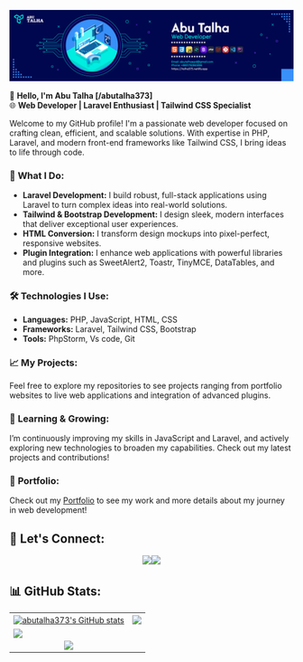 ![github.com/abutalha373](https://raw.githubusercontent.com/abutalha373/abutalha373/main/62833220.png )


👋 **Hello, I'm Abu Talha [/abutalha373]**  
🌐 **Web Developer | Laravel Enthusiast | Tailwind CSS Specialist**

Welcome to my GitHub profile! I'm a passionate web developer focused on crafting clean, efficient, and scalable solutions. With expertise in PHP, Laravel, and modern front-end frameworks like Tailwind CSS, I bring ideas to life through code. 

### 🌟 **What I Do:**
- **Laravel Development:** I build robust, full-stack applications using Laravel to turn complex ideas into real-world solutions.
- **Tailwind & Bootstrap Development:** I design sleek, modern interfaces that deliver exceptional user experiences.
- **HTML Conversion:** I transform design mockups into pixel-perfect, responsive websites.
- **Plugin Integration:** I enhance web applications with powerful libraries and plugins such as SweetAlert2, Toastr, TinyMCE, DataTables, and more.

### 🛠️ **Technologies I Use:**
- **Languages:** PHP, JavaScript, HTML, CSS
- **Frameworks:** Laravel, Tailwind CSS, Bootstrap
- **Tools:** PhpStorm, Vs code, Git

### 📈 **My Projects:**
Feel free to explore my repositories to see projects ranging from portfolio websites to live web applications and integration of advanced plugins.

### 🌱 **Learning & Growing:**
I’m continuously improving my skills in JavaScript and Laravel, and actively exploring new technologies to broaden my capabilities. Check out my latest projects and contributions!

### 🔗 **Portfolio:**
Check out my <a href="https://talha373.netlify.app" target="_blank">Portfolio</a> to see my work and more details about my journey in web development!

## 🤝 **Let's Connect:**
<p align="center"> <a href="https://www.linkedin.com/in/abutalha373/" target="_blank"><img src="https://img.shields.io/badge/linkedin-0077B5.svg?style=for-the-badge&logo=linkedin&logoColor=white"/></a><a href="https://www.fiverr.com/abutalha373" target="_blank"><img src="https://img.shields.io/badge/fiverr-1ac16f.svg?style=for-the-badge&logo=fiverr&logoColor=white"/></a></p>



## 📊 **GitHub Stats:**

<table>
        <tr>
            <td><a href="https://github.com/abutalha373/github-readme-stats"><img align="center"
                        src="https://github-readme-stats.vercel.app/api?username=abutalha373&show_icons=true&include_all_commits=true&theme=dark&hide_border=true"
                        alt="abutalha373's GitHub stats" /></a></td>
            <td><a href="https://github.com/abutalha373/github-readme-stats"><img align="center"
                        src="https://github-readme-stats.vercel.app/api/top-langs/?username=abutalha373&layout=compact&theme=dark&hide_border=true" /></a>
            </td>
        </tr>
        <tr>
            <td colspan="2">
                <a href="https://github.com/abutalha373/github-readme-stats"><img align="center"
                        src="https://github-readme-streak-stats.herokuapp.com/?user=abutalha373&layout=compact&theme=dark&hide_border=true"
                        align="center" style="width: 100%" /></a>
            </td>
        </tr>
        <tr>
            <td colspan="2" style="display: flex; justify-content: center; align-items: center;">
                <img src="https://komarev.com/ghpvc/?username=abutalha373&&style=flat-square" align="center" />
            </td>
        </tr>
    </table>

